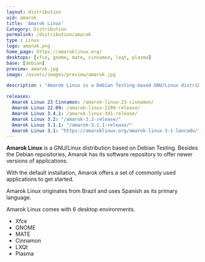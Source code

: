 ```yaml
---
layout: distribution
uid: amarok
title: 'Amarok Linux'
Category: Distribution
permalink: /distribution/amarok
type : Linux
logo: amarok.png
home_page: https://amaroklinux.org/
desktops: [xfce, gnome, mate, cinnamon, lxqt, plasma]
base: [debian]
preview: amarok.jpg
image: /assets/images/preview/amarok.jpg

description : "Amarok Linux is a Debian Testing-based GNU/Linux distribution of Brazilian origin. With a set of preconfigured applications, it makes computing easier."

releases:
  Amarok Linux 23 Cinnamon: /amarok-linux-23-cinnamon/
  Amarok Linux 22.09: /amarok-linux-2209-release/
  Amarok Linux 3.4.1: /amarok-linux-341-release/
  Amarok Linux 3.2: "/amarok-3.2-release/"
  Amarok Linux 3.1.1: "/amarok-3.1.1-release/"
  Amarok Linux 3.1: "https://amaroklinux.org/amarok-linux-3-1-lancado/"
---
```


**Amarok Linux** is a GNU/Linux distribution based on Debian Testing. Besides the Debian repositories, Amarok has its software repository to offer newer versions of applications.

With the default installation, Amarok offers a set of commonly used applications to get started.

Amarok Linux originates from Brazil and uses Spanish as its primary language.

Amarok Linux comes with 6 desktop environments.
- Xfce
- GNOME
- MATE
- Cinnamon
- LXQt
- Plasma
